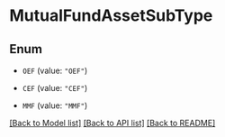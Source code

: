 # MutualFundAssetSubType

## Enum


* `OEF` (value: `"OEF"`)

* `CEF` (value: `"CEF"`)

* `MMF` (value: `"MMF"`)


[[Back to Model list]](../README.md#documentation-for-models) [[Back to API list]](../README.md#documentation-for-api-endpoints) [[Back to README]](../README.md)


